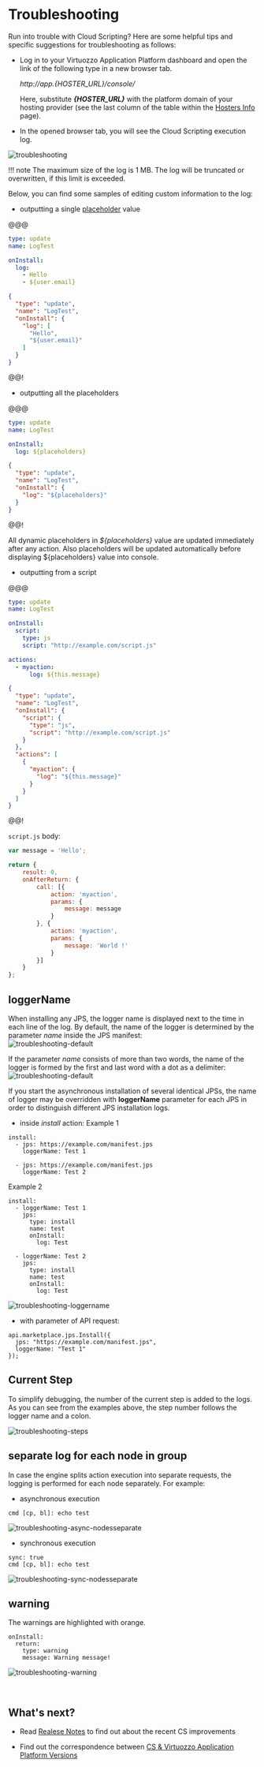 # Troubleshooting

Run into trouble with Cloud Scripting? Here are some helpful tips and specific suggestions for troubleshooting as follows:                             

* Log in to your Virtuozzo Application Platform dashboard and open the link of the following type in a new browser tab.                            

    *http://app.{HOSTER_URL}/console/*                       
    
    Here, substitute <b>*{HOSTER_URL}*</b>  with the platform domain of your hosting provider (see the last column of the table within the <a href="https://www.virtuozzo.com/application-platform-docs/paas-hosting-providers/" target="_blank">Hosters Info</a> page).                                           

* In the opened browser tab, you will see the Cloud Scripting execution log.                                                               
    
![troubleshooting](img/troubleshooting.jpg)          

!!! note
    The maximum size of the log is 1 MB. The log will be truncated or overwritten, if this limit is exceeded.

Below, you can find some samples of editing custom information to the log:                      

- outputting a single <a href="../placeholders/" target="blank">placeholder</a> value                     

@@@
```yaml
type: update
name: LogTest

onInstall:
  log:
    - Hello
    - ${user.email}
```
``` json
{
  "type": "update",
  "name": "LogTest",
  "onInstall": {
    "log": [
      "Hello",
      "${user.email}"
    ]
  }
}
```
@@!

- outputting all the placeholders              

@@@
```yaml
type: update
name: LogTest

onInstall:
  log: ${placeholders}
```
``` json
{
  "type": "update",
  "name": "LogTest",
  "onInstall": {
    "log": "${placeholders}"
  }
}
```
@@!

All dynamic placeholders in *\${placeholders}* value are updated immediately after any action. Also placeholders will be updated automatically before displaying \${placeholders} value into console.

- outputting from a script             

@@@
```yaml
type: update
name: LogTest

onInstall:
  script:
    type: js
    script: "http://example.com/script.js"

actions:
  - myaction:
      log: ${this.message}
```
``` json  
{
  "type": "update",
  "name": "LogTest",
  "onInstall": {
    "script": {
      "type": "js",
      "script": "http://example.com/script.js"
    }
  },
  "actions": [
    {
      "myaction": {
        "log": "${this.message}"
      }
    }
  ]
}
```
@@!

`script.js` body:      

``` javascript                                               
var message = 'Hello';

return { 
    result: 0, 
    onAfterReturn: {
        call: [{
            action: 'myaction', 
            params: {
                message: message
            } 
        }, {
            action: 'myaction',
            params: {
                message: 'World !'
            }
        }] 
    } 
};
```

## loggerName

When installing any JPS, the logger name is displayed next to the time in each line of the log.
By default, the name of the logger is determined by the parameter *name* inside the JPS manifest:  
![troubleshooting-default](img/troubleshooting-default.png)

If the parameter *name* consists of more than two words, the name of the logger is formed by the first and last word with a dot as a delimiter:  
![troubleshooting-default](img/troubleshooting-name.png)

If you start the asynchronous installation of several identical JPSs, the name of logger may be overridden with **loggerName** parameter for each JPS in order to distinguish different JPS installation logs.  

- inside *install* action:
Example 1  
```
install:
  - jps: https://example.com/manifest.jps
    loggerName: Test 1

  - jps: https://example.com/manifest.jps
    loggerName: Test 2
```  
Example 2  
```
install:
  - loggerName: Test 1
    jps: 
      type: install
      name: test
      onInstall: 
        log: Test    

  - loggerName: Test 2
    jps:
      type: install
      name: test
      onInstall: 
        log: Test
```
![troubleshooting-loggername](img/troubleshooting-loggername.png)

- with parameter of API request:  
```
api.marketplace.jps.Install({
  jps: "https://example.com/manifest.jps",
  loggerName: "Test 1"
});
```

## Current Step

To simplify debugging, the number of the current step is added to the logs. As you can see from the examples above, the step number follows the logger name and a colon.

![troubleshooting-steps](img/troubleshooting-steps.png)

## separate log for each node in group

In case the engine splits action execution into separate requests, the logging is performed for each node separately. For example:  

- asynchronous execution
```
cmd [cp, bl]: echo test
```
![troubleshooting-async-nodesseparate](img/troubleshooting-async-nodesseparate.png)

- synchronous execution  
```
sync: true
cmd [cp, bl]: echo test
```
![troubleshooting-sync-nodesseparate](img/troubleshooting-sync-nodesseparate.png)

## warning

The warnings are highlighted with orange.  
```
onInstall:
  return:
    type: warning
    message: Warning message!
```
![troubleshooting-warning](img/troubleshooting-warning.png)

<br>
<h2> What's next?</h2>    

- Read <a href="/releasenotes/" target="_blank">Realese Notes</a> to find out about the recent CS improvements                    

- Find out the correspondence between <a href="/virtuozzo-cs-correspondence/" target="_blank">CS & Virtuozzo Application Platform Versions</a>          


<!--## Logging-->
<!--Work in progress...-->
<!--
add example 
2 procedures:
- log - public_html/cs.txt (do not forget to limit log) 
- getLogLink 
-->


<!--## Checking event subscribers list-->
<!--Work in progress...-->
<!-- think how to do that -->
